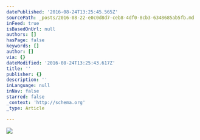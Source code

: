 ```yaml
---
datePublished: '2016-08-24T13:25:45.565Z'
sourcePath: _posts/2016-08-22-e0c0d8d7-ceb8-4df0-8cb3-6348685ab5fb.md
inFeed: true
isBasedOnUrl: null
authors: []
hasPage: false
keywords: []
author: []
via: {}
dateModified: '2016-08-24T13:25:43.617Z'
title: ''
publisher: {}
description: ''
inLanguage: null
inNav: false
starred: false
_context: 'http://schema.org'
_type: Article

---
```

![](https://the-grid-user-content.s3-us-west-2.amazonaws.com/e8428d80-0b7d-4da1-93d0-ed8250323f2b.jpg)
